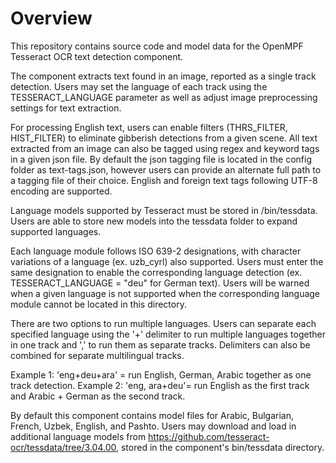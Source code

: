 # Overview

This repository contains source code and model data for the OpenMPF Tesseract
OCR text detection component.

The component extracts text found in an image, reported as a single track detection.
Users may set the language of each track using the TESSERACT_LANGUAGE parameter
as well as adjust image preprocessing settings for text extraction.

For processing English text, users can enable filters (THRS_FILTER, HIST_FILTER)
to eliminate gibberish detections from a given scene. All text extracted from
an image can also be tagged using regex and keyword tags in a given json file.
By default the json tagging file is located in the config folder as text-tags.json,
however users can provide an alternate full path to a tagging file of their choice.
English and foreign text tags following UTF-8 encoding are supported.

Language models supported by Tesseract must be stored in /bin/tessdata.
Users are able to store new models into the tessdata folder to expand
supported languages.

Each language module follows ISO 639-2 designations, with character variations
of a language (ex. uzb_cyrl) also supported. Users must enter the same designation
to enable the corresponding language detection (ex. TESSERACT_LANGUAGE = "deu"
for German text). Users will be warned when a given language is not supported when the
corresponding language module cannot be located in this directory.

There are two options to run multiple languages. Users can separate each
specified language using the '+' delimiter to run multiple languages
together in one track and ',' to run them as separate tracks. Delimiters
can also be combined for separate multilingual tracks.

Example 1: 'eng+deu+ara' = run English, German, Arabic together as one track detection.
Example 2: 'eng, ara+deu'= run English as the first track and Arabic + German 
as the second track.

By default this component contains model files for Arabic, Bulgarian, French, Uzbek,
English, and Pashto. Users may download and load in additional language models
from https://github.com/tesseract-ocr/tessdata/tree/3.04.00, stored in
the component's bin/tessdata directory.

